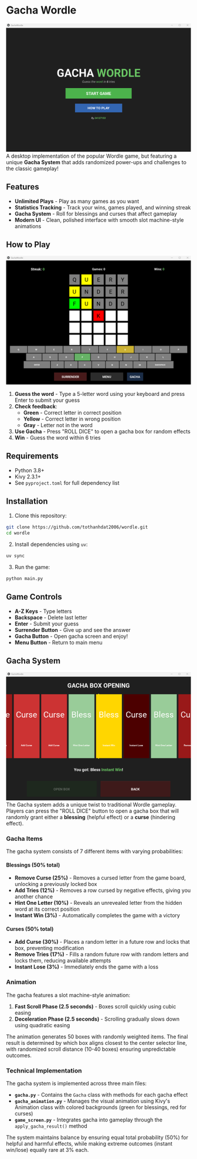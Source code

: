 # Gacha Wordle
![Main menu](assets\mainmenu.png)
A desktop implementation of the popular Wordle game, but featuring a unique **Gacha System** that adds randomized power-ups and challenges to the classic gameplay!

## Features

- **Unlimited Plays** - Play as many games as you want
- **Statistics Tracking** - Track your wins, games played, and winning streak
- **Gacha System** - Roll for blessings and curses that affect gameplay
- **Modern UI** - Clean, polished interface with smooth slot machine-style animations

## How to Play

![Play](assets\play.png)

1. **Guess the word** - Type a 5-letter word using your keyboard and press Enter to submit your guess
2. **Check feedback**:
   - **Green** - Correct letter in correct position
   - **Yellow** - Correct letter in wrong position
   - **Gray** - Letter not in the word
3. **Use Gacha** - Press "ROLL DICE" to open a gacha box for random effects
4. **Win** - Guess the word within 6 tries

## Requirements

- Python 3.8+
- Kivy 2.3.1+
- See `pyproject.toml` for full dependency list

## Installation

1. Clone this repository:
```bash
git clone https://github.com/tothanhdat2006/wordle.git
cd wordle
```

2. Install dependencies using `uv`:
```bash
uv sync
```

3. Run the game:
```bash
python main.py
```

## Game Controls

- **A-Z Keys** - Type letters
- **Backspace** - Delete last letter
- **Enter** - Submit your guess
- **Surrender Button** - Give up and see the answer
- **Gacha Button** - Open gacha screen and enjoy!
- **Menu Button** - Return to main menu


## Gacha System

![Gacha box](assets\gachabox.png)
The Gacha system adds a unique twist to traditional Wordle gameplay. Players can press the "ROLL DICE" button to open a gacha box that will randomly grant either a **blessing** (helpful effect) or a **curse** (hindering effect).

### Gacha Items

The gacha system consists of 7 different items with varying probabilities:

#### Blessings (50% total)

- **Remove Curse (25%)** - Removes a cursed letter from the game board, unlocking a previously locked box
- **Add Tries (12%)** - Removes a row cursed by negative effects, giving you another chance
- **Hint One Letter (10%)** - Reveals an unrevealed letter from the hidden word at its correct position
- **Instant Win (3%)** - Automatically completes the game with a victory

#### Curses (50% total)

- **Add Curse (30%)** - Places a random letter in a future row and locks that box, preventing modification
- **Remove Tries (17%)** - Fills a random future row with random letters and locks them, reducing available attempts
- **Instant Lose (3%)** - Immediately ends the game with a loss

### Animation

The gacha features a slot machine-style animation:

1. **Fast Scroll Phase (2.5 seconds)** - Boxes scroll quickly using cubic easing
2. **Deceleration Phase (2.5 seconds)** - Scrolling gradually slows down using quadratic easing

The animation generates 50 boxes with randomly weighted items. The final result is determined by which box aligns closest to the center selector line, with randomized scroll distance (10-40 boxes) ensuring unpredictable outcomes.

### Technical Implementation

The gacha system is implemented across three main files:

- **`gacha.py`** - Contains the `Gacha` class with methods for each gacha effect
- **`gacha_animation.py`** - Manages the visual animation using Kivy's Animation class with colored backgrounds (green for blessings, red for curses)
- **`game_screen.py`** - Integrates gacha into gameplay through the `apply_gacha_result()` method

The system maintains balance by ensuring equal total probability (50%) for helpful and harmful effects, while making extreme outcomes (instant win/lose) equally rare at 3% each.
